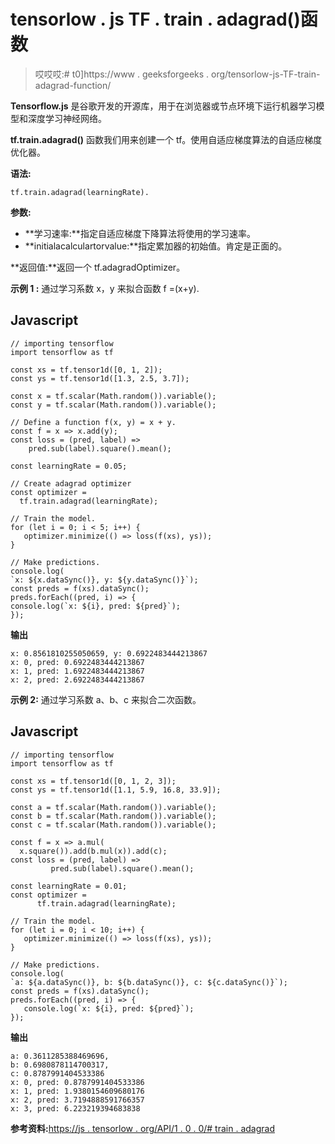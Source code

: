 # tensorlow . js TF . train . adagrad()函数

> 哎哎哎:# t0]https://www . geeksforgeeks . org/tensorlow-js-TF-train-adagrad-function/

**Tensorflow.js** 是谷歌开发的开源库，用于在浏览器或节点环境下运行机器学习模型和深度学习神经网络。

**tf.train.adagrad()** 函数我们用来创建一个 tf。使用自适应梯度算法的自适应梯度优化器。

**语法:**

```
tf.train.adagrad(learningRate).
```

**参数:**

*   **学习速率:**指定自适应梯度下降算法将使用的学习速率。
*   **initialacalculartorvalue:**指定累加器的初始值。肯定是正面的。

**返回值:**返回一个 tf.adagradOptimizer。

**示例 1 :** 通过学习系数 x，y 来拟合函数 f =(x+y).

## Javascript

```
// importing tensorflow
import tensorflow as tf

const xs = tf.tensor1d([0, 1, 2]);
const ys = tf.tensor1d([1.3, 2.5, 3.7]);

const x = tf.scalar(Math.random()).variable();
const y = tf.scalar(Math.random()).variable();

// Define a function f(x, y) = x + y.
const f = x => x.add(y);
const loss = (pred, label) => 
    pred.sub(label).square().mean();

const learningRate = 0.05;

// Create adagrad optimizer
const optimizer = 
  tf.train.adagrad(learningRate);

// Train the model.
for (let i = 0; i < 5; i++) {
   optimizer.minimize(() => loss(f(xs), ys));
}

// Make predictions.
console.log(
`x: ${x.dataSync()}, y: ${y.dataSync()}`);
const preds = f(xs).dataSync();
preds.forEach((pred, i) => {
console.log(`x: ${i}, pred: ${pred}`);
});
```

**输出**

```
x: 0.8561810255050659, y: 0.6922483444213867
x: 0, pred: 0.6922483444213867
x: 1, pred: 1.6922483444213867
x: 2, pred: 2.6922483444213867
```

**示例 2:** 通过学习系数 a、b、c 来拟合二次函数。

## Javascript

```
// importing tensorflow
import tensorflow as tf

const xs = tf.tensor1d([0, 1, 2, 3]);
const ys = tf.tensor1d([1.1, 5.9, 16.8, 33.9]);

const a = tf.scalar(Math.random()).variable();
const b = tf.scalar(Math.random()).variable();
const c = tf.scalar(Math.random()).variable();

const f = x => a.mul(
  x.square()).add(b.mul(x)).add(c);
const loss = (pred, label) => 
         pred.sub(label).square().mean();

const learningRate = 0.01;
const optimizer = 
      tf.train.adagrad(learningRate);

// Train the model.
for (let i = 0; i < 10; i++) {
   optimizer.minimize(() => loss(f(xs), ys));
}

// Make predictions.
console.log(
`a: ${a.dataSync()}, b: ${b.dataSync()}, c: ${c.dataSync()}`);
const preds = f(xs).dataSync();
preds.forEach((pred, i) => {
   console.log(`x: ${i}, pred: ${pred}`);
});
```

**输出**

```
a: 0.3611285388469696, 
b: 0.6980878114700317, 
c: 0.8787991404533386
x: 0, pred: 0.8787991404533386
x: 1, pred: 1.9380154609680176
x: 2, pred: 3.7194888591766357
x: 3, pred: 6.223219394683838
```

**参考资料:**[https://js . tensorlow . org/API/1 . 0 . 0/# train . adagrad](https://js.tensorflow.org/api/1.0.0/#train.adagrad)